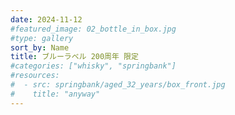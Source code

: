 ```yaml
---
date: 2024-11-12
#featured_image: 02_bottle_in_box.jpg
#type: gallery
sort_by: Name
title: ブルーラベル 200周年 限定
#categories: ["whisky", "springbank"]
#resources:
#  - src: springbank/aged_32_years/box_front.jpg
#    title: "anyway"
---
```

